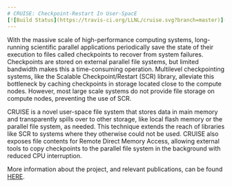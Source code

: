 ```yaml
---
# CRUISE: Checkpoint-Restart In User-SpacE
[![Build Status](https://travis-ci.org/LLNL/cruise.svg?branch=master)](https://travis-ci.org/LLNL/cruise)
---
```


With the massive scale of high-performance computing systems, long-running
scientific parallel applications periodically save the state of their execution
to files called checkpoints to recover from system failures.  Checkpoints are
stored on external parallel file systems, but limited bandwidth makes this a
time-consuming operation.  Multilevel checkpointing systems, like the Scalable
Checkpoint/Restart (SCR) library, alleviate this bottleneck by caching
checkpoints in storage located close to the compute nodes.  However, most large
scale systems do not provide file storage on compute nodes, preventing the use
of SCR.

CRUISE is a novel user-space file system that stores data in main memory and
transparently spills over to other storage, like local flash memory or the
parallel file system, as needed.  This technique extends the reach of libraries
like SCR to systems where they otherwise could not be used.  CRUISE also exposes
file contents for Remote Direct Memory Access, allowing external tools to copy
checkpoints to the parallel file system in the background with reduced CPU
interruption. 

More information about the project, and relevant publications, can be found
[HERE](http://computation.llnl.gov/projects/scalable-checkpoint-restart-for-mpi/checkpoint-file-system-research).
